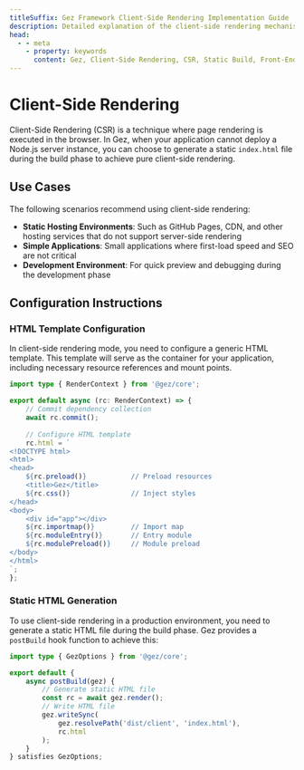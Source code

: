 ```yaml
---
titleSuffix: Gez Framework Client-Side Rendering Implementation Guide
description: Detailed explanation of the client-side rendering mechanism in the Gez framework, including static build, deployment strategies, and best practices, helping developers achieve efficient front-end rendering in serverless environments.
head:
  - - meta
    - property: keywords
      content: Gez, Client-Side Rendering, CSR, Static Build, Front-End Rendering, Serverless Deployment, Performance Optimization
---
```


# Client-Side Rendering

Client-Side Rendering (CSR) is a technique where page rendering is executed in the browser. In Gez, when your application cannot deploy a Node.js server instance, you can choose to generate a static `index.html` file during the build phase to achieve pure client-side rendering.

## Use Cases

The following scenarios recommend using client-side rendering:

- **Static Hosting Environments**: Such as GitHub Pages, CDN, and other hosting services that do not support server-side rendering
- **Simple Applications**: Small applications where first-load speed and SEO are not critical
- **Development Environment**: For quick preview and debugging during the development phase

## Configuration Instructions

### HTML Template Configuration

In client-side rendering mode, you need to configure a generic HTML template. This template will serve as the container for your application, including necessary resource references and mount points.

```ts title="src/entry.server.ts"
import type { RenderContext } from '@gez/core';

export default async (rc: RenderContext) => {
    // Commit dependency collection
    await rc.commit();
    
    // Configure HTML template
    rc.html = `
<!DOCTYPE html>
<html>
<head>
    ${rc.preload()}           // Preload resources
    <title>Gez</title>
    ${rc.css()}               // Inject styles
</head>
<body>
    <div id="app"></div>
    ${rc.importmap()}         // Import map
    ${rc.moduleEntry()}       // Entry module
    ${rc.modulePreload()}     // Module preload
</body>
</html>
`;
};
```

### Static HTML Generation

To use client-side rendering in a production environment, you need to generate a static HTML file during the build phase. Gez provides a `postBuild` hook function to achieve this:

```ts title="src/entry.node.ts"
import type { GezOptions } from '@gez/core';

export default {
    async postBuild(gez) {
        // Generate static HTML file
        const rc = await gez.render();
        // Write HTML file
        gez.writeSync(
            gez.resolvePath('dist/client', 'index.html'),
            rc.html
        );
    }
} satisfies GezOptions;
```